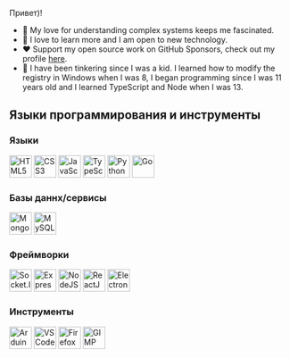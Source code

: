 Привет)!

  - 🔭 My love for understanding complex systems keeps me fascinated.
  - 📗 I love to learn more and I am open to new technology.
  - ❤️ Support my open source work on GitHub Sponsors, check out my profile [here](https://github.com/sponsors/purpshell).
  - 🧰 I have been tinkering since I was a kid. I learned how to modify the registry in Windows when I was 8, I began programming since I was 11 years old and I learned TypeScript and Node when I was 13. 

<h2>Языки программирования и инструменты</h2>

<h3>Языки</h3>
<p>
<img src="https://cdn.jsdelivr.net/gh/devicons/devicon/icons/html5/html5-original.svg" title="HTML5" width="40" height="40"/>
<img src="https://cdn.jsdelivr.net/gh/devicons/devicon/icons/css3/css3-original.svg" title="CSS3" width="40" height="40"/>
<img src="https://cdn.jsdelivr.net/gh/devicons/devicon/icons/javascript/javascript-original.svg" title="JavaScript" width="40" height="40"/>
<img src="https://cdn.jsdelivr.net/gh/devicons/devicon/icons/typescript/typescript-original.svg" title="TypeScript" width="40" height="40"/>
<img src="https://cdn.jsdelivr.net/gh/devicons/devicon/icons/python/python-original.svg" title="Python" width="40" height="40"/>
<img src="https://cdn.jsdelivr.net/gh/devicons/devicon@latest/icons/go/go-original.svg" title="Go" width="40" height="40"/>   
</p>

<h3>Базы даннх/сервисы</h3>
<p>
<img src="https://cdn.jsdelivr.net/gh/devicons/devicon/icons/mongodb/mongodb-original.svg" title="MongoDB" width="40" height="40" />
<img src="https://cdn.jsdelivr.net/gh/devicons/devicon/icons/mysql/mysql-original.svg" title="MySQL" width="40" height="40" />
</p>

<h3>Фреймворки</h3>
<p>
<img src="https://cdn.jsdelivr.net/gh/devicons/devicon/icons/socketio/socketio-original.svg" title="Socket.IO" width="40" height="40"/>
<img src="https://cdn.jsdelivr.net/gh/devicons/devicon/icons/express/express-original.svg" title="Express.JS" width="40" height="40"/>
<img src="https://cdn.jsdelivr.net/gh/devicons/devicon/icons/nodejs/nodejs-original.svg" title="NodeJS" width="40" height="40"/>
<img src="https://cdn.jsdelivr.net/gh/devicons/devicon/icons/react/react-original-wordmark.svg" title="ReactJS" width="40" height="40"/>
<img src="https://cdn.jsdelivr.net/gh/devicons/devicon/icons/electron/electron-original.svg" title="Electron" width="40" height="40"/>
</p>

<h3>Инструменты</h3>
<p>
<img src="https://cdn.jsdelivr.net/gh/devicons/devicon/icons/arduino/arduino-original.svg" title="Arduino" width="40" height="40"/>
<img src="https://cdn.jsdelivr.net/gh/devicons/devicon/icons/vscode/vscode-original.svg" title="VS Code" width="40" height="40"/>
<img src="https://cdn.jsdelivr.net/gh/devicons/devicon/icons/firefox/firefox-original.svg" title="Firefox" width="40" height="40"/>
<img src="https://cdn.jsdelivr.net/gh/devicons/devicon/icons/gimp/gimp-original.svg" title="GIMP" width="40" height="40"/>
</p>
